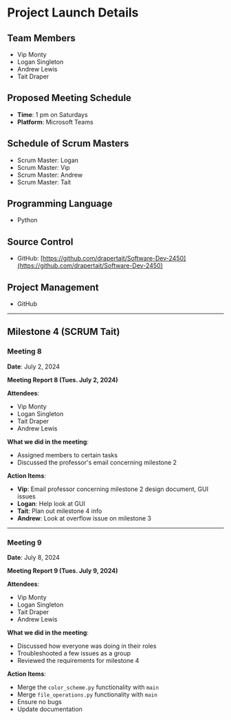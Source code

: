 
# Project Launch Details

## Team Members
- Vip Monty
- Logan Singleton
- Andrew Lewis
- Tait Draper

## Proposed Meeting Schedule
- **Time**: 1 pm on Saturdays
- **Platform**: Microsoft Teams

## Schedule of Scrum Masters
- Scrum Master: Logan
- Scrum Master: Vip
- Scrum Master: Andrew
- Scrum Master: Tait

## Programming Language
- Python

## Source Control
- GitHub: [https://github.com/drapertait/Software-Dev-2450](https://github.com/drapertait/Software-Dev-2450)

## Project Management
- GitHub

---

## Milestone 4 (SCRUM Tait)

### Meeting 8

**Date**: July 2, 2024

**Meeting Report 8 (Tues. July 2, 2024)**

**Attendees**:
- Vip Monty
- Logan Singleton
- Tait Draper
- Andrew Lewis

**What we did in the meeting**:
- Assigned members to certain tasks
- Discussed the professor's email concerning milestone 2

**Action Items**:
- **Vip**: Email professor concerning milestone 2 design document, GUI issues
- **Logan**: Help look at GUI
- **Tait**: Plan out milestone 4 info
- **Andrew**: Look at overflow issue on milestone 3

---

### Meeting 9

**Date**: July 8, 2024

**Meeting Report 9 (Tues. July 9, 2024)**

**Attendees**:
- Vip Monty
- Logan Singleton
- Tait Draper
- Andrew Lewis

**What we did in the meeting**:
- Discussed how everyone was doing in their roles
- Troubleshooted a few issues as a group
- Reviewed the requirements for milestone 4

**Action Items**:
- Merge the `color_scheme.py` functionality with `main`
- Merge `file_operations.py` functionality with `main`
- Ensure no bugs
- Update documentation

